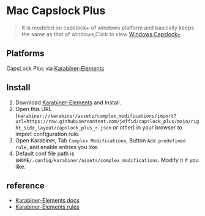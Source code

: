 # Mac Capslock Plus

> It is modeled on capslock+ of windows platform and basically keeps the same as that of windows,Click to view [Windows Capslock+](https://capslox.com/capslock-plus/)

## Platforms

CapsLock Plus via [Karabiner-Elements](https://karabiner-elements.pqrs.org/)

## Install

1. Download [Karabiner-Elements](https://karabiner-elements.pqrs.org/) and Install.
2. Open this URL (`karabiner://karabiner/assets/complex_modifications/import?url=https://raw.githubusercontent.com/jeffid/capslock_plus/main/right_side_layout/capslock_plus_r.json` or other) in your browser to import configuration rule.
3. Open Karabiner, Tab `Complex Modifications`, Button `Add predefined rule`, and enable entries you like.
4. Default conf file path is `$HOME/.config/karabiner/assets/complex_modifications`. Modify it if you like.

## reference

- [Karabiner-Elements docs](https://karabiner-elements.pqrs.org/docs/)
- [Karabiner-Elements rules](https://ke-complex-modifications.pqrs.org/)
